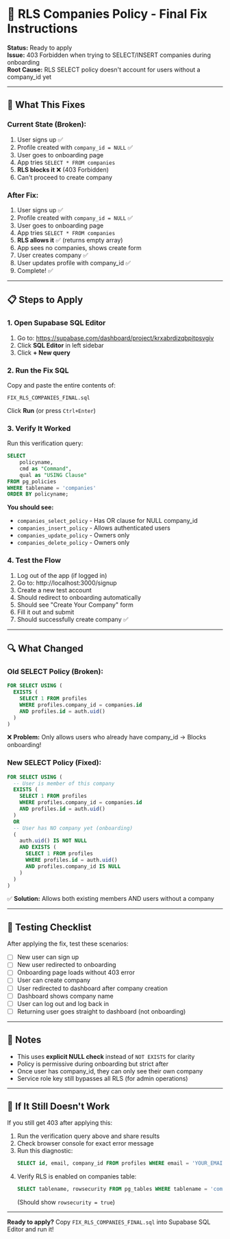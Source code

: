 # 🔧 RLS Companies Policy - Final Fix Instructions

**Status:** Ready to apply  
**Issue:** 403 Forbidden when trying to SELECT/INSERT companies during onboarding  
**Root Cause:** RLS SELECT policy doesn't account for users without a company_id yet

---

## 🎯 What This Fixes

### Current State (Broken):
1. User signs up ✅
2. Profile created with `company_id = NULL` ✅
3. User goes to onboarding page
4. App tries `SELECT * FROM companies`
5. **RLS blocks it** ❌ (403 Forbidden)
6. Can't proceed to create company

### After Fix:
1. User signs up ✅
2. Profile created with `company_id = NULL` ✅
3. User goes to onboarding page
4. App tries `SELECT * FROM companies`
5. **RLS allows it** ✅ (returns empty array)
6. App sees no companies, shows create form
7. User creates company ✅
8. User updates profile with company_id ✅
9. Complete! ✅

---

## 📋 Steps to Apply

### 1. Open Supabase SQL Editor

1. Go to: https://supabase.com/dashboard/project/krxabrdizqbpitpsvgiv
2. Click **SQL Editor** in left sidebar
3. Click **+ New query**

### 2. Run the Fix SQL

Copy and paste the entire contents of:
```
FIX_RLS_COMPANIES_FINAL.sql
```

Click **Run** (or press `Ctrl+Enter`)

### 3. Verify It Worked

Run this verification query:
```sql
SELECT 
    policyname,
    cmd as "Command",
    qual as "USING Clause"
FROM pg_policies
WHERE tablename = 'companies'
ORDER BY policyname;
```

**You should see:**
- `companies_select_policy` - Has OR clause for NULL company_id
- `companies_insert_policy` - Allows authenticated users
- `companies_update_policy` - Owners only
- `companies_delete_policy` - Owners only

### 4. Test the Flow

1. Log out of the app (if logged in)
2. Go to: http://localhost:3000/signup
3. Create a new test account
4. Should redirect to onboarding automatically
5. Should see "Create Your Company" form
6. Fill it out and submit
7. Should successfully create company ✅

---

## 🔍 What Changed

### Old SELECT Policy (Broken):
```sql
FOR SELECT USING (
  EXISTS (
    SELECT 1 FROM profiles
    WHERE profiles.company_id = companies.id
    AND profiles.id = auth.uid()
  )
)
```
❌ **Problem:** Only allows users who already have company_id → Blocks onboarding!

### New SELECT Policy (Fixed):
```sql
FOR SELECT USING (
  -- User is member of this company
  EXISTS (
    SELECT 1 FROM profiles
    WHERE profiles.company_id = companies.id
    AND profiles.id = auth.uid()
  )
  OR
  -- User has NO company yet (onboarding)
  (
    auth.uid() IS NOT NULL
    AND EXISTS (
      SELECT 1 FROM profiles
      WHERE profiles.id = auth.uid()
      AND profiles.company_id IS NULL
    )
  )
)
```
✅ **Solution:** Allows both existing members AND users without a company

---

## 🧪 Testing Checklist

After applying the fix, test these scenarios:

- [ ] New user can sign up
- [ ] New user redirected to onboarding
- [ ] Onboarding page loads without 403 error
- [ ] User can create company
- [ ] User redirected to dashboard after company creation
- [ ] Dashboard shows company name
- [ ] User can log out and log back in
- [ ] Returning user goes straight to dashboard (not onboarding)

---

## 📝 Notes

- This uses **explicit NULL check** instead of `NOT EXISTS` for clarity
- Policy is permissive during onboarding but strict after
- Once user has company_id, they can only see their own company
- Service role key still bypasses all RLS (for admin operations)

---

## 🚨 If It Still Doesn't Work

If you still get 403 after applying this:

1. Run the verification query above and share results
2. Check browser console for exact error message
3. Run this diagnostic:
   ```sql
   SELECT id, email, company_id FROM profiles WHERE email = 'YOUR_EMAIL';
   ```
4. Verify RLS is enabled on companies table:
   ```sql
   SELECT tablename, rowsecurity FROM pg_tables WHERE tablename = 'companies';
   ```
   (Should show `rowsecurity = true`)

---

**Ready to apply?** Copy `FIX_RLS_COMPANIES_FINAL.sql` into Supabase SQL Editor and run it!

